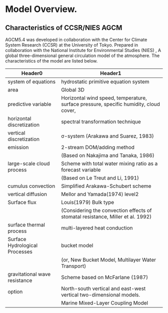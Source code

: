 # Model Overview.

## Characteristics of CCSR/NIES AGCM

AGCM5.4 was developed in collaboration with the Center for Climate System Research (CCSR) at the University of Tokyo.
Prepared in collaboration with the National Institute for Environmental Studies (NIES) ,
A global three-dimensional general circulation model of the atmosphere.
The characteristics of the model are listed below.

| Header0 | Header1 |
| ------- | ------- |
| system of equations | hydrostatic primitive equation system |
| area | Global 3D |
| predictive variable | Horizontal wind speed, temperature, surface pressure, specific humidity, cloud cover, |
| horizontal discretization | spectral transformation technique |
| vertical discretization | σ-system (Arakawa and Suarez, 1983) |
| emission | 2-stream DOM/adding method |
|  | (Based on Nakajima and Tanaka, 1986) |
| large-scale cloud process | Scheme with total water mixing ratio as a forecast variable |
|  | (Based on Le Treut and Li, 1991) |
| cumulus convection | Simplified Arakawa-Schubert scheme |
| vertical diffusion | Mellor and Yamada(1974) level2 |
| Surface flux | Louis(1979) Bulk type |
|  | (Considering the convection effects of stomatal resistance, Miller et al. 1992) |
| surface thermal process | multi-layered heat conduction |
| Surface Hydrological Processes | bucket model |
|  | (or, New Bucket Model, Multilayer Water Transport) |
| gravitational wave resistance | Scheme based on     McFarlane (1987) |
| option | North-south vertical and east-west vertical two-dimensional models. |
|  | Marine Mixed-Layer Coupling Model |
